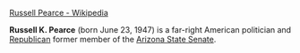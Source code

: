 ﻿[Russell Pearce - Wikipedia](https://en.wikipedia.org/wiki/Russell_Pearce)

**Russell K. Pearce** (born June 23, 1947) is a far-right American politician and [Republican](https://en.wikipedia.org/wiki/Republican_Party_%28United_States%29 "Republican Party (United States)") former member of the [Arizona State Senate](https://en.wikipedia.org/wiki/Arizona_State_Senate "Arizona State Senate").